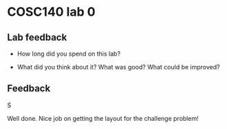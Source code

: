 # COSC140 lab 0

## Lab feedback

 * How long did you spend on this lab?

 * What did you think about it?  What was good?  What could be improved?

## Feedback

S

Well done.  Nice job on getting the layout for the challenge problem!

